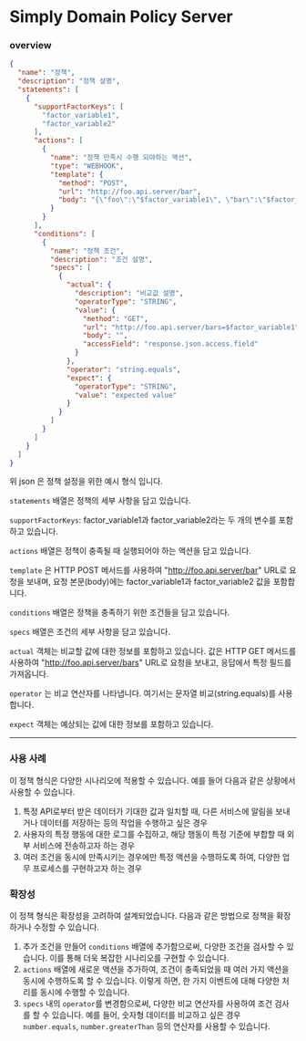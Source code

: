 # Simply Domain Policy Server

### overview

```json
{
  "name": "정책",
  "description": "정책 설명",
  "statements": [
    {
      "supportFactorKeys": [
        "factor_variable1",
        "factor_variable2"
      ],
      "actions": [
        {
          "name": "정책 만족시 수행 되야하는 액션",
          "type": "WEBHOOK",
          "template": {
            "method": "POST",
            "url": "http://foo.api.server/bar",
            "body": "{\"foo\":\"$factor_variable1\", \"bar\":\"$factor_variable2\"}"
          }
        }
      ],
      "conditions": [
        {
          "name": "정책 조건",
          "description": "조건 설명",
          "specs": [
            {
              "actual": {
                "description": "비교값 설명",
                "operatorType": "STRING",
                "value": {
                  "method": "GET",
                  "url": "http://foo.api.server/bars=$factor_variable1",
                  "body": "",
                  "accessField": "response.json.access.field"
                }
              },
              "operator": "string.equals",
              "expect": {
                "operatorType": "STRING",
                "value": "expected value"
              }
            }
          ]
        }
      ]
    }
  ]
}
```

위 json 은 정책 설정을 위한 예시 형식 입니다.
<br>

`statements` 배열은 정책의 세부 사항을 담고 있습니다. 

`supportFactorKeys`: factor_variable1과 factor_variable2라는 두 개의 변수를 포함하고 있습니다.

`actions` 배열은 정책이 충족될 때 실행되어야 하는 액션을 담고 있습니다.

`template` 은 HTTP POST 메서드를 사용하여 "http://foo.api.server/bar" URL로 요청을 보내며,
요청 본문(body)에는 factor_variable1과 factor_variable2 값을 포함합니다.

`conditions` 배열은 정책을 충족하기 위한 조건들을 담고 있습니다.

`specs` 배열은 조건의 세부 사항을 담고 있습니다.

`actual` 객체는 비교할 값에 대한 정보를 포함하고 있습니다. 
값은 HTTP GET 메서드를 사용하여 "http://foo.api.server/bars" URL로 요청을 보내고, 응답에서 특정 필드를 가져옵니다.

`operator` 는 비교 연산자를 나타냅니다. 여기서는 문자열 비교(string.equals)를 사용합니다.

`expect` 객체는 예상되는 값에 대한 정보를 포함하고 있습니다.

---

### 사용 사례
이 정책 형식은 다양한 시나리오에 적용할 수 있습니다. 예를 들어 다음과 같은 상황에서 사용할 수 있습니다.

1. 특정 API로부터 받은 데이터가 기대한 값과 일치할 때, 다른 서비스에 알림을 보내거나 데이터를 저장하는 등의 작업을 수행하고 싶은 경우
2. 사용자의 특정 행동에 대한 로그를 수집하고, 해당 행동이 특정 기준에 부합할 때 외부 서비스에 전송하고자 하는 경우
3. 여러 조건을 동시에 만족시키는 경우에만 특정 액션을 수행하도록 하여, 다양한 업무 프로세스를 구현하고자 하는 경우


### 확장성
이 정책 형식은 확장성을 고려하여 설계되었습니다. 다음과 같은 방법으로 정책을 확장하거나 수정할 수 있습니다.

1. 추가 조건을 만들어 `conditions` 배열에 추가함으로써, 다양한 조건을 검사할 수 있습니다. 이를 통해 더욱 복잡한 시나리오를 구현할 수 있습니다.
2. `actions` 배열에 새로운 액션을 추가하여, 조건이 충족되었을 때 여러 가지 액션을 동시에 수행하도록 할 수 있습니다. 이렇게 하면, 한 가지 이벤트에 대해 다양한 처리를 동시에 수행할 수 있습니다.
3. `specs` 내의 `operator`를 변경함으로써, 다양한 비교 연산자를 사용하여 조건 검사를 할 수 있습니다. 예를 들어, 숫자형 데이터를 비교하고 싶은 경우 `number.equals`, `number.greaterThan` 등의 연산자를 사용할 수 있습니다.
